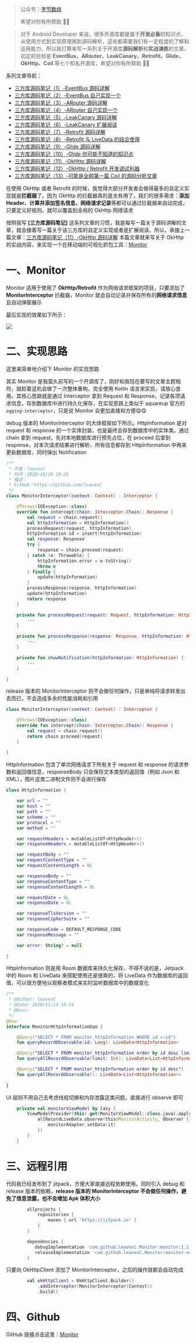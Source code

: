 > 公众号：[字节数组](https://upload-images.jianshu.io/upload_images/2552605-57915be42c4f6a82.jpg)
>
> 希望对你有所帮助 🤣🤣

> 对于 Android Developer 来说，很多开源库都是属于**开发必备**的知识点，从使用方式到实现原理再到源码解析，这些都需要我们有一定程度的了解和运用能力。所以我打算来写一系列关于开源库**源码解析**和**实战演练**的文章，初定的目标是 **EventBus、ARouter、LeakCanary、Retrofit、Glide、OkHttp、Coil** 等七个知名开源库，希望对你有所帮助 🤣🤣

系列文章导航：

- [三方库源码笔记（1）-EventBus 源码详解](https://juejin.cn/post/6881265680465788936)
- [三方库源码笔记（2）-EventBus 自己实现一个](https://juejin.cn/post/6881808026647396366)
- [三方库源码笔记（3）-ARouter 源码详解](https://juejin.cn/post/6882553066285957134)
- [三方库源码笔记（4）-ARouter 自己实现一个](https://juejin.cn/post/6883105868326862856)
- [三方库源码笔记（5）-LeakCanary 源码详解](https://juejin.cn/post/6884225131015569421)
- [三方库源码笔记（6）-LeakCanary 扩展阅读](https://juejin.cn/post/6884526739646185479)
- [三方库源码笔记（7）-Retrofit 源码详解](https://juejin.cn/post/6886121327845965838)
- [三方库源码笔记（8）-Retrofit 与 LiveData 的结合使用](https://juejin.cn/post/6887408273213882375)
- [三方库源码笔记（9）-Glide 源码详解](https://juejin.cn/post/6891307560557608967)
- [三方库源码笔记（10）-Glide 你可能不知道的知识点](https://juejin.cn/post/6892751013544263687)
- [三方库源码笔记（11）-OkHttp 源码详解](https://juejin.cn/post/6895369745445748749)
- [三方库源码笔记（12）-OkHttp / Retrofit 开发调试利器](https://juejin.cn/post/6895740949025177607)
- [三方库源码笔记（13）-可能是全网第一篇 Coil 的源码分析文章](https://juejin.cn/post/6897872882051842061)

在使用 OkHttp 或者 Retrofit 的时候，我觉得大部分开发者会做得最多的自定义实现就是**拦截器**了。因为 OkHttp 的拦截器真的是太有用了，我们的很多需求：**添加 Header、计算并添加签名信息、网络请求记录**等都可以通过拦截器来自动完成，只要定义好规则，就可以覆盖到全局的 OkHttp 网络请求

按照我写 **[三方库源码笔记]** 这系列文章的习惯，我是每写一篇关于源码讲解的文章，就会接着写一篇关于该三方库的自定义实现或者是扩展阅读。所以，承接上一篇文章：[三方库源码笔记（11）-OkHttp 源码详解](https://juejin.im/post/6895369745445748749)  本篇文章就来写关于 OkHttp 的实战内容，来实现一个在移动端的可视化抓包工具：[Monitor](https://github.com/leavesC/Monitor)

# 一、Monitor 

Monitor 适用于使用了 **OkHttp/Retrofit** 作为网络请求框架的项目，只要添加了 **MonitorInterceptor** 拦截器，Monitor 就会自动记录并保存所有的**网络请求信息**且自动弹窗展示

最后实现的效果如下所示：

![](https://s1.ax1x.com/2020/10/21/BCJpz6.gif)

# 二、实现思路

这里来简单地介绍下 Monitor 的实现思路

其实 Monitor 是我蛮久前写的一个开源库了，刚好和我现在要写的文章主题相符，就趁着这机会做了一次整体重构，完全使用 Kotlin 语言来实现，请放心食用。其核心思路就是通过 Interceptor 拿到 Request 和 Response，记录各项请求信息，存到数据库中进行持久化保存，在实现思路上类似于 squareup 官方的`ogging-interceptor`，只是说 Monitor 会更加直接和方便😋😋

debug 版本的 MonitorInterceptor 的大体框架如下所示。HttpInformation 是对 request 和 response 的一个实体封装，也是最终会存到数据库中的实体类。通过 chain 拿到 request，先对本地数据库进行预先占位，在 proceed 后拿到 response，对本次请求结果进行解析，所有信息都存到 HttpInformation 中再来更新数据库，同时弹出 Notification

```kotlin
/**
 * 作者：leavesC
 * 时间：2020/10/20 18:26
 * 描述：
 * GitHub：https://github.com/leavesC
 */
class MonitorInterceptor(context: Context) : Interceptor {

    @Throws(IOException::class)
    override fun intercept(chain: Interceptor.Chain): Response {
        val request = chain.request()
        val httpInformation = HttpInformation()
        processRequest(request, httpInformation)
        httpInformation.id = insert(httpInformation)
        val response: Response
        try {
            response = chain.proceed(request)
        } catch (e: Throwable) {
            httpInformation.error = e.toString()
            throw e
        } finally {
            update(httpInformation)
        }
        processResponse(response, httpInformation)
        update(httpInformation)
        return response
    }

    private fun processRequest(request: Request, httpInformation: HttpInformation) {
        ···
    }

    private fun processResponse(response: Response, httpInformation: HttpInformation) {
        ···
    }

    private fun showNotification(httpInformation: HttpInformation) {
        ···
    }

}
```

release 版本的 MonitorInterceptor 则不会做任何操作，只是单纯将请求转发出去而已，不会造成多余的性能消耗和引用

```kotlin
class MonitorInterceptor(context: Context) : Interceptor {

    @Throws(IOException::class)
    override fun intercept(chain: Interceptor.Chain): Response {
        val request = chain.request()
        return chain.proceed(request)
    }

}
```

HttpInformation 包含了单次网络请求下所有关于 request 和 response 的请求参数和返回值信息，responseBody 只会保存文本类型的返回值（例如 Json 和 XML），图片这类二进制文件则不会进行保存

```kotlin
class HttpInformation {
    
    var url = ""
    var host = ""
    var path = ""
    var scheme = ""
    var protocol = ""
    var method = ""

    var requestHeaders = mutableListOf<HttpHeader>()
    var responseHeaders = mutableListOf<HttpHeader>()

    var requestBody = ""
    var requestContentType = ""
    var requestContentLength = 0L

    var responseBody = ""
    var responseContentType = ""
    var responseContentLength = 0L

    var requestDate = 0L
    var responseDate = 0L

    var responseTlsVersion = ""
    var responseCipherSuite = ""

    var responseCode = DEFAULT_RESPONSE_CODE
    var responseMessage = ""

    var error: String? = null
    
}
```

HttpInformation 则是用 Room 数据库来持久化保存，不得不说的是，Jetpack 中的 Room 和 LiveData 来搭配使用还是很爽的，将 LiveData 作为数据库的返回值，可以很方便地以观察者模式来实时监听数据库中的数据变化

```kotlin
/**
 * @Author: leavesC
 * @Date: 2020/11/14 16:14
 * @Desc:
 */
@Dao
interface MonitorHttpInformationDao {

    @Query("SELECT * FROM monitor_httpInformation WHERE id =:id")
    fun queryRecordObservable(id: Long): LiveData<HttpInformation>

    @Query("SELECT * FROM monitor_httpInformation order by id desc limit :limit")
    fun queryAllRecordObservable(limit: Int): LiveData<List<HttpInformation>>

    @Query("SELECT * FROM monitor_httpInformation order by id desc")
    fun queryAllRecordObservable(): LiveData<List<HttpInformation>>
    
}
```

UI 层则不用自己去考虑线程切换和内存泄露这类问题，直接进行 observe 即可

```kotlin
    private val monitorViewModel by lazy {
        ViewModelProvider(this).get(MonitorViewModel::class.java).apply {
            allRecordLiveData.observe(this@MonitorActivity, Observer {
                monitorAdapter.setData(it)
            })
        }
    }
```

# 三、远程引用

代码我已经发布到了 jitpack，方便大家直接远程依赖使用。同时引入 debug 和 release 版本的依赖，**release 版本的 MonitorInterceptor 不会做任何操作，避免了信息泄露，也不会增加 Apk 体积大小**

```groovy
        allprojects {
            repositories {
                maven { url 'https://jitpack.io' }
            }
        }

        dependencies {
           debugImplementation 'com.github.leavesC.Monitor:monitor:1.1.3'
           releaseImplementation 'com.github.leavesC.Monitor:monitor-no-op:1.1.3'
        }
```

只要向 OkHttpClient 添加了 MonitorInterceptor，之后的操作就都会自动完成

```kotlin
        val okHttpClient = OkHttpClient.Builder()
            .addInterceptor(MonitorInterceptor(Context))
            .build()
```

# 四、Github

GitHub 链接点击这里：[Monitor](https://github.com/leavesC/Monitor)
